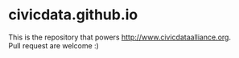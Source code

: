 civicdata.github.io
===================

This is the repository that powers http://www.civicdataalliance.org.  
Pull request are welcome :)
